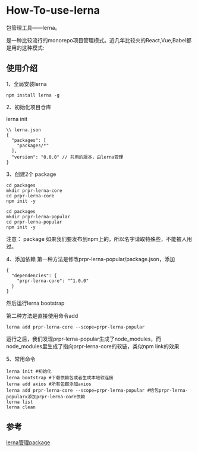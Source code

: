 # How-To-use-lerna

包管理工具——lerna。

是一种比较流行的monorepo项目管理模式。近几年比较火的React,Vue,Babel都是用的这种模式:

## 使用介绍
1、全局安装lerna

```
npm install lerna -g
```

2、初始化项目仓库

lerna init

```
\\ lerna.json
{
  "packages": [
    "packages/*"
  ],
  "version": "0.0.0" // 共用的版本，由lerna管理
}
```

3、创建2个 package

```
cd packages
mkdir prpr-lerna-core
cd prpr-lerna-core
npm init -y

cd packages
mkdir prpr-lerna-popular
cd prpr-lerna-popular
npm init -y
```
注意： package 如果我们要发布到npm上的，所以名字请取特殊些，不能被人用过。

4、添加依赖
第一种方法是修改prpr-lerna-popular/package.json，添加
```
{
  "dependencies": {
    "prpr-lerna-core": "^1.0.0"
  }
}

```
然后运行lerna bootstrap


第二种方法是直接使用命令add

```
lerna add prpr-lerna-core --scope=prpr-lerna-popular
```

运行之后，我们发现prpr-lerna-popular生成了node_modules，而node_modules里生成了指向prpr-lerna-core的软链，类似npm link的效果

5、常用命令

```
lerna init #初始化
lerna bootstrap #下载依赖包或者生成本地软连接
lerna add axios #所有包都添加axios
lerna add prpr-lerna-core --scope=prpr-lerna-popular #给包prpr-lerna-popularx添加prpr-lerna-core依赖
lerna list
lerna clean

```



## 参考

[lerna管理package](https://juejin.im/post/6844903885312622606)







